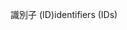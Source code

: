 <span data-ttu-id="b2734-101">識別子 (ID)</span><span class="sxs-lookup"><span data-stu-id="b2734-101">identifiers (IDs)</span></span>